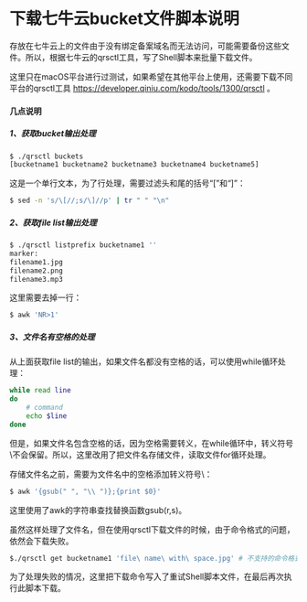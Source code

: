 # 下载七牛云bucket文件脚本说明
存放在七牛云上的文件由于没有绑定备案域名而无法访问，可能需要备份这些文件。所以，根据七牛云的qrsctl工具，写了Shell脚本来批量下载文件。

这里只在macOS平台进行过测试，如果希望在其他平台上使用，还需要下载不同平台的qrsctl工具 https://developer.qiniu.com/kodo/tools/1300/qrsctl 。

#### 几点说明

##### 1、获取bucket输出处理

```bash
$ ./qrsctl buckets
[bucketname1 bucketname2 bucketname3 bucketname4 bucketname5]
```

这是一个单行文本，为了行处理，需要过滤头和尾的括号“[”和“]”：

```bash
$ sed -n 's/\[//;s/\]//p' | tr " " "\n"
```



##### 2、获取file list输出处理

```bash
$ ./qrsctl listprefix bucketname1 ''
marker:
filename1.jpg
filename2.png
filename3.mp3
```

这里需要去掉一行：

```bash
$ awk 'NR>1'
```



##### 3、文件名有空格的处理

从上面获取file list的输出，如果文件名都没有空格的话，可以使用while循环处理：

```bash
while read line
do
	# command
	echo $line
done
```

但是，如果文件名包含空格的话，因为空格需要转义，在while循环中，转义符号\不会保留。所以，这里改用了把文件名存储文件，读取文件for循环处理。

存储文件名之前，需要为文件名中的空格添加转义符号\：

```bash
$ awk '{gsub(" ", "\\ ")};{print $0}'
```

这里使用了awk的字符串查找替换函数gsub(r,s)。

虽然这样处理了文件名，但在使用qrsctl下载文件的时候，由于命令格式的问题，依然会下载失败。

```bash
$./qrsctl get bucketname1 'file\ name\ with\ space.jpg' # 不支持的命令格式
```

为了处理失败的情况，这里把下载命令写入了重试Shell脚本文件，在最后再次执行此脚本下载。


